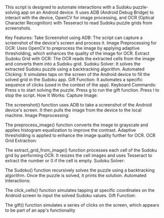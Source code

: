 This script is designed to automate interactions with a Sudoku puzzle-solving app on an Android device. It uses ADB (Android Debug Bridge) to interact with the device, OpenCV for image processing, and OCR (Optical Character Recognition) with Tesseract to read Sudoku puzzle grids from screenshots.

Key Features:
Take Screenshot using ADB: The script can capture a screenshot of the device's screen and process it.
Image Preprocessing for OCR: Uses OpenCV to preprocess the image by applying adaptive thresholding, which enhances the quality of the image for OCR.
Extract Sudoku Grid with OCR: The OCR reads the extracted cells from the image and converts them into a Sudoku grid.
Sudoku Solver: It solves the extracted Sudoku puzzle using a backtracking algorithm.
Automated Clicking: It simulates taps on the screen of the Android device to fill the solved grid in the Sudoku app.
Gift Function: It automates a specific sequence of clicks (used in the context of the app).
Keyboard Commands:
Press s to start solving the puzzle.
Press g to run the gift function.
Press l to stop the script.
How It Works:
Capture Image:

The screenshot() function uses ADB to take a screenshot of the Android device's screen.
It then pulls the image from the device to the local machine.
Image Preprocessing:

The preprocess_image() function converts the image to grayscale and applies histogram equalization to improve the contrast.
Adaptive thresholding is applied to enhance the image quality further for OCR.
OCR Grid Extraction:

The extract_grid_from_image() function processes each cell of the Sudoku grid by performing OCR. It resizes the cell images and uses Tesseract to extract the number or 0 if the cell is empty.
Sudoku Solver:

The Sudoku() function recursively solves the puzzle using a backtracking algorithm.
Once the puzzle is solved, it prints the solution.
Automated Interactions:

The click_cells() function simulates tapping at specific coordinates on the Android screen to input the solved Sudoku values.
Gift Function:

The gift() function simulates a series of clicks on the screen, which appears to be part of an app's functionality 